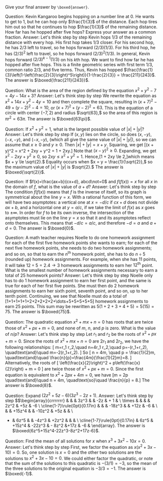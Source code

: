 Give your final answer by `\boxed{answer}`.

Question: Kevin Kangaroo begins hopping on a number line at 0. He wants to get to 1, but he can hop only $\frac{1}{3}$ of the distance. Each hop tires him out so that he continues to hop $\frac{1}{3}$ of the remaining distance. How far has he hopped after five hops? Express your answer as a common fraction.
Answer: Let's think step by step
Kevin hops $1/3$ of the remaining distance with every hop.
His first hop takes $1/3$ closer.
For his second hop, he has $2/3$ left to travel, so he hops forward $(2/3)(1/3)$.
For his third hop, he has $(2/3)^2$ left to travel, so he hops forward $(2/3)^2(1/3)$.
In general, Kevin hops forward $(2/3)^{k-1}(1/3)$ on his $k$th hop.
We want to find how far he has hopped after five hops.
This is a finite geometric series with first term $1/3$, common ratio $2/3$, and five terms.
Thus, Kevin has hopped $\frac{\frac{1}{3}\left(1-\left(\frac{2}{3}\right)^5\right)}{1-\frac{2}{3}} = \frac{211}{243}$. The answer is $\boxed{\frac{211}{243}}$.


Question: What is the area of the region defined by the equation $x^2+y^2 - 7 = 4y-14x+3$?
Answer: Let's think step by step
We rewrite the equation as $x^2 + 14x + y^2 - 4y = 10$ and then complete the square,
resulting in  $(x+7)^2-49 + (y-2)^2-4=10$,
or $(x+7)^2+(y-2)^2=63$.
This is the equation of a circle with center $(-7, 2)$ and radius $\sqrt{63},$
so the area of this region is $\pi r^2 = 63\pi$. The answer is $\boxed{63\pi}$.


Question: If $x^2+y^2=1$, what is the largest possible value of $|x|+|y|$?
Answer: Let's think step by step
If $(x,y)$ lies on the circle,
so does $(x,-y),$ $(-x,-y),$ and $(-x,-y),$ (which all give the same value of $|x| + |y|$),
so we can assume that $x \ge 0$ and $y \ge 0.$
Then $|x| + |y| = x + y.$  Squaring, we get
\[(x + y)^2 = x^2 + 2xy + y^2 = 1 + 2xy.\]
Note that $(x - y)^2 \ge 0.$
Expanding, we get $x^2 - 2xy + y^2 \ge 0,$ so $2xy \le x^2 + y^2 = 1.$
Hence,\[1 + 2xy \le 2,\]which means $x + y \le \sqrt{2}.$
Equality occurs when $x = y = \frac{1}{\sqrt{2}},$
so the maximum value of $|x| + |y|$ is $\sqrt{2}.$ The answer is $\boxed{\sqrt{2}}$.


Question: If $f(x)=\frac{ax+b}{cx+d}, abcd\not=0$ and $f(f(x))=x$ for all $x$ in the domain of $f$, what is the value of $a+d$?
Answer: Let's think step by step
The condition $f(f(x))$ means that $f$ is the inverse of itself,
so its graph is symmetrical about the line $y = x$.
With a rational function of this form, we will have two asymptotes:
a vertical one at $x=-d/c$ if $cx+d$ does not divide $ax+b$,
and a horizontal one at $y=a/c$,
if we take the limit of $f(x)$ as $x$ goes to $\pm\infty$.
In order for $f$ to be its own inverse, the intersection of the asymptotes must lie on the line $y=x$
so that it and its asymptotes reflect onto themselves.
This means that $-d/c=a/c$,
and therefore $-d=a$ and $a+d=0$. The answer is $\boxed{0}$.


Question: A math teacher requires Noelle to do one homework assignment for each of the first five homework points she wants to earn; for each of the next five homework points, she needs to do two homework assignments; and so on, so that to earn the $n^{\text{th}}$ homework point, she has to do $n\div5$ (rounded up) homework assignments. For example, when she has 11 points, it will take $12\div5=2.4\rightarrow3$ homework assignments to earn her $12^{\text{th}}$ point. What is the smallest number of homework assignments necessary to earn a total of 25 homework points?
Answer: Let's think step by step
Noelle only has to do 1 homework assignment to earn her first point,
and the same is true for each of her first five points.
She must then do 2 homework assignments to earn her sixth point, seventh point, and so on, up to her tenth point.
Continuing, we see that Noelle must do a total of \[1+1+1+1+1+2+2+2+2+2+\dots+5+5+5+5+5\] homework assignments to earn 25 points.
This sum may be rewritten as $5(1+2+3+4+5)=5(15)=75$. The answer is $\boxed{75}$.


Question: The quadratic equation $x^2+mx+n=0$ has roots that are twice those of $x^2+px+m=0,$ and none of $m,$ $n,$ and $p$ is zero. What is the value of $n/p?$
Answer: Let's think step by step
Let $r_1$ and $r_2$ be the roots of $x^2+px+m=0.$
Since the roots of $x^2+mx+n=0$ are $2r_1$ and $2r_2,$ we have the following relationships: \[
m=r_1 r_2,\quad n=4r_1 r_2,\quad p=-(r_1+r_2), \quad\text{and}\quad
m=-2(r_1+r_2).
\] So \[
n = 4m, \quad p = \frac{1}{2}m,
\quad\text{and}\quad
\frac{n}{p}=\frac{4m}{\frac{1}{2}m}=8.
\]
Alternatively, the roots of \[
\left(\frac{x}{2}\right)^2 + p\left(\frac{x}{2}\right) + m = 0
\] are twice those of $x^2 + px + m = 0.$
Since the first equation is equivalent to $x^2 + 2px + 4m = 0,$
we have \[m = 2p \quad\text{and}\quad n = 4m, \quad\text{so}\quad \frac{n}{p} = 8.\] The answer is $\boxed{8}$.


Question: Expand $(2z^2 + 5z - 6)(3z^3 - 2z + 1)$.
Answer: Let's think step by step
$$\begin{array}{crrrrrrr}
& & & 3z^3 & & -2z & + 1 & \\
\times & & & & 2z^2 & +5z & -6 \\
\cline{1-7}\rule{0pt}{0.17in}
& & & -18z^3 & & +12z & -6 & \\
& & +15z^4 & & -10z^2 & +5z & & \\
+ & 6z^5 & & -4z^3 & +2z^2 & & & \\
\cline{1-7}\rule{0pt}{0.17in}
& 6z^5 & +15z^4 & -22z^3 & - 8z^2 &+17z & -6 &
\end{array}. The answer is $\boxed{6z^5+15z^4-22z^3-8z^2+17z-6}$.


Question: Find the mean of all solutions for $x$ when $x^3 + 3x^2 - 10x = 0$.
Answer: Let's think step by step
First, we factor the equation as $x(x^2 +3x - 10) = 0$.
So, one solution is $x=0$ and the other two solutions are the solutions to $x^2 + 3x-10=0$.
We could either factor the quadratic, or note that the sum of the solutions to this quadratic is $-(3/1)=-3$,
so the mean of the three solutions to the original equation is $-3/3=-1$. The answer is $\boxed{-1}$.
